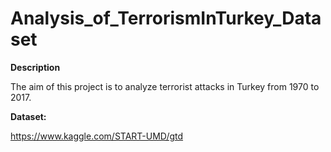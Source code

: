 # Analysis_of_TerrorismInTurkey_Dataset

<b>Description</b>

The aim of this project is to analyze terrorist attacks in Turkey from 1970 to 2017.

<b>Dataset:</b>

https://www.kaggle.com/START-UMD/gtd
